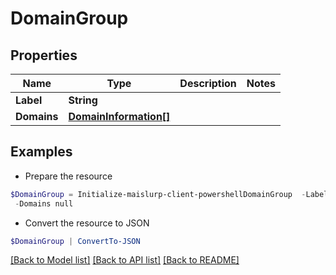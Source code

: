 # DomainGroup
## Properties

Name | Type | Description | Notes
------------ | ------------- | ------------- | -------------
**Label** | **String** |  | 
**Domains** | [**DomainInformation[]**](DomainInformation) |  | 

## Examples

- Prepare the resource
```powershell
$DomainGroup = Initialize-maislurp-client-powershellDomainGroup  -Label null `
 -Domains null
```

- Convert the resource to JSON
```powershell
$DomainGroup | ConvertTo-JSON
```

[[Back to Model list]](../README#documentation-for-models) [[Back to API list]](../README#documentation-for-api-endpoints) [[Back to README]](../README)

